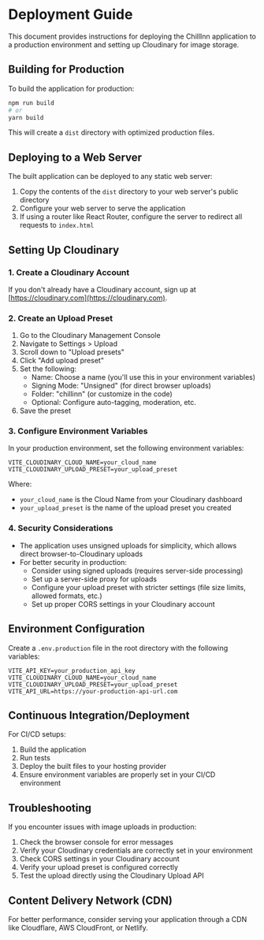 # Deployment Guide

This document provides instructions for deploying the ChillInn application to a production environment and setting up Cloudinary for image storage.

## Building for Production

To build the application for production:

```bash
npm run build
# or
yarn build
```

This will create a `dist` directory with optimized production files.

## Deploying to a Web Server

The built application can be deployed to any static web server:

1. Copy the contents of the `dist` directory to your web server's public directory
2. Configure your web server to serve the application
3. If using a router like React Router, configure the server to redirect all requests to `index.html`

## Setting Up Cloudinary

### 1. Create a Cloudinary Account

If you don't already have a Cloudinary account, sign up at [https://cloudinary.com](https://cloudinary.com).

### 2. Create an Upload Preset

1. Go to the Cloudinary Management Console
2. Navigate to Settings > Upload
3. Scroll down to "Upload presets"
4. Click "Add upload preset"
5. Set the following:
   - Name: Choose a name (you'll use this in your environment variables)
   - Signing Mode: "Unsigned" (for direct browser uploads)
   - Folder: "chillinn" (or customize in the code)
   - Optional: Configure auto-tagging, moderation, etc.
6. Save the preset

### 3. Configure Environment Variables

In your production environment, set the following environment variables:

```
VITE_CLOUDINARY_CLOUD_NAME=your_cloud_name
VITE_CLOUDINARY_UPLOAD_PRESET=your_upload_preset
```

Where:
- `your_cloud_name` is the Cloud Name from your Cloudinary dashboard
- `your_upload_preset` is the name of the upload preset you created

### 4. Security Considerations

- The application uses unsigned uploads for simplicity, which allows direct browser-to-Cloudinary uploads
- For better security in production:
  - Consider using signed uploads (requires server-side processing)
  - Set up a server-side proxy for uploads
  - Configure your upload preset with stricter settings (file size limits, allowed formats, etc.)
  - Set up proper CORS settings in your Cloudinary account

## Environment Configuration

Create a `.env.production` file in the root directory with the following variables:

```
VITE_API_KEY=your_production_api_key
VITE_CLOUDINARY_CLOUD_NAME=your_cloud_name
VITE_CLOUDINARY_UPLOAD_PRESET=your_upload_preset
VITE_API_URL=https://your-production-api-url.com
```

## Continuous Integration/Deployment

For CI/CD setups:

1. Build the application
2. Run tests
3. Deploy the built files to your hosting provider
4. Ensure environment variables are properly set in your CI/CD environment

## Troubleshooting

If you encounter issues with image uploads in production:

1. Check the browser console for error messages
2. Verify your Cloudinary credentials are correctly set in your environment
3. Check CORS settings in your Cloudinary account
4. Verify your upload preset is configured correctly
5. Test the upload directly using the Cloudinary Upload API

## Content Delivery Network (CDN)

For better performance, consider serving your application through a CDN like Cloudflare, AWS CloudFront, or Netlify. 